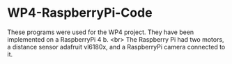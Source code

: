 # WP4-RaspberryPi-Code
These programs were used  for the WP4 project. They have been implemented on a RaspberryPi 4 b. &lt;br> The Raspberry Pi had two motors, a distance sensor adafruit vl6180x, and a RaspberryPi camera connected to it.
